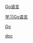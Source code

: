 [Go语言](https://www.bilibili.com/video/BV1jJ411c7s3)

[学习Go语言](../../Bookset/编程/学习Go语言(Golang).pdf)

[Go](https://www.bilibili.com/video/BV16E411H7og)

[doc](https://golang.google.cn/doc/)

